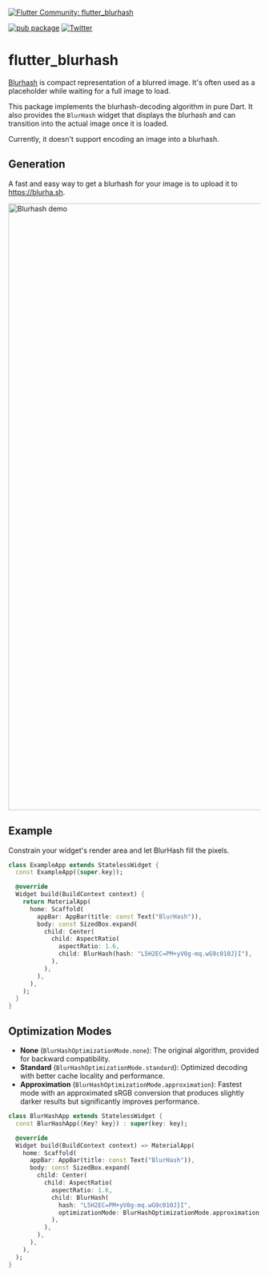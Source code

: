 [![Flutter Community: flutter_blurhash](https://fluttercommunity.dev/_github/header/flutter_blurhash)](https://github.com/fluttercommunity/community)

[![pub package](https://img.shields.io/pub/v/flutter_blurhash.svg)](https://pub.dev/packages/flutter_blurhash)
[![Twitter](https://img.shields.io/twitter/url/https/twitter.com/cloudposse.svg?style=social&label=%20%40BlueAquilae)](https://twitter.com/blueaquilae)

# flutter_blurhash

[Blurhash](https://blurha.sh) is compact representation of a blurred image.
It's often used as a placeholder while waiting for a full image to load.

This package implements the blurhash-decoding algorithm in pure Dart.
It also provides the `BlurHash` widget that displays the blurhash and can transition into the actual image once it is loaded.

Currently, it doesn't support encoding an image into a blurhash.

## Generation

A fast and easy way to get a blurhash for your image is to upload it to https://blurha.sh.

<img width="1211" alt="Blurhash demo" src="https://user-images.githubusercontent.com/1295961/75059847-129d6800-54de-11ea-8832-d19ea58eb7eb.png">

## Example

Constrain your widget's render area and let BlurHash fill the pixels.

```dart
class ExampleApp extends StatelessWidget {
  const ExampleApp({super.key});

  @override
  Widget build(BuildContext context) {
    return MaterialApp(
      home: Scaffold(
        appBar: AppBar(title: const Text("BlurHash")),
        body: const SizedBox.expand(
          child: Center(
            child: AspectRatio(
              aspectRatio: 1.6,
              child: BlurHash(hash: "L5H2EC=PM+yV0g-mq.wG9c010J}I"),
            ),
          ),
        ),
      ),
    );
  }
}
```

## Optimization Modes

- **None** (`BlurHashOptimizationMode.none`): The original algorithm, provided for backward compatibility.
- **Standard** (`BlurHashOptimizationMode.standard`): Optimized decoding with better cache locality and performance.
- **Approximation** (`BlurHashOptimizationMode.approximation`): Fastest mode with an approximated sRGB conversion that produces slightly darker results but significantly improves performance.

```dart
class BlurHashApp extends StatelessWidget {
  const BlurHashApp({Key? key}) : super(key: key);

  @override
  Widget build(BuildContext context) => MaterialApp(
    home: Scaffold(
      appBar: AppBar(title: const Text("BlurHash")),
      body: const SizedBox.expand(
        child: Center(
          child: AspectRatio(
            aspectRatio: 1.6,
            child: BlurHash(
              hash: "L5H2EC=PM+yV0g-mq.wG9c010J}I",
              optimizationMode: BlurHashOptimizationMode.approximation,
            ),
          ),
        ),
      ),
    ),
  );
}
```
